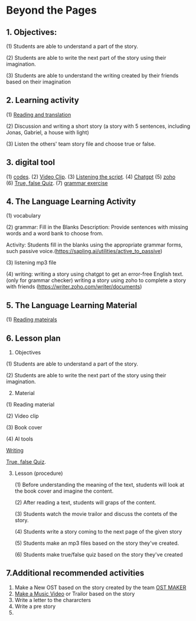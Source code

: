 # Beyond the Pages

## 1. Objectives: 
(1) Students are able to understand a part of the story.

(2) Students are able to write the next part of the story using their imagination.

(3) Students are able to understand the writing created by their friends based on their imagination

## 2. Learning activity

 (1) [Reading and translation](https://github.com/Englishson0909/Fall2024/blob/main/The%20Giver.md)
 
 (2) Discussion and writing a short story (a story with 5 sentences, including Jonas, Gabriel, a house with light)
 
 (3) Listen the others' team story file and choose true or false.   
 


## 3. digital tool
(1) [codes](https://colab.research.google.com/drive/1XG31ZP5ebvyipdfx2af79mudRgjhxjq2#scrollTo=Usdw224ulviw).
(2) [Video Clip](https://www.youtube.com/watch?v=uxFJvlWqphM).
(3) [Listening the script](content/output.mp3).
(4) [Chatgpt](https://openai.com/index/gpt-4/)
(5) [zoho](https://writer.zoho.com/writer/documents)  
(6) [True, false Quiz](https://opexams.com/ko/ai-quiz-generator/).
(7) [grammar exercise](https://sapling.ai/utilities/active_to_passive)

## 4. The Language Learning Activity

(1) vocabulary 

(2) grammar: Fill in the Blanks
Description: Provide sentences with missing words and a word bank to choose from.

Activity: Students fill in the blanks using the appropriate grammar forms, such passive voice.(https://sapling.ai/utilities/active_to_passive) 

(3) listening mp3 file 

(4) writing: writing a story using chatgpt to get an error-free English text. (only for grammar checker) 
            writing a story using zoho to complete a story with friends (https://writer.zoho.com/writer/documents)  
            

## 5. The Language Learning Material

 (1) [Reading mateirals](https://github.com/Englishson0909/Fall2024/blob/main/The%20Giver.md)


## 6. Lesson plan

1) Objectives

 (1) Students are able to understand a part of the story.
 
 (2) Students are able to write the next part of the story using their imagination.

2) Material 
 
 (1) Reading material
 
 (2) Video clip 
 
 (3) Book cover 
 
 (4) AI tools
 
  [Writing](https://writer.zoho.com/writer/documents)  
 
  [True, false Quiz](https://opexams.com/ko/ai-quiz-generator/).


3) Lesson (procedure)

   (1) Before understanding the meaning of the text, students will look at the book cover and imagine the content.

   (2) After reading a text, students will graps of the content.

   (3) Students watch the movie trailor and discuss the contets of the story.

   (4) Students write a story coming to the next page of the given story

   (5) Students make an mp3 files based on the story they've created.

   (6) Students make true/false quiz based on the story they've created

   

## 7.Additional recommended activities

1) Make a New OST based on the story created by the team [OST MAKER](https://makebestmusic.com/text-to-music)
2) [Make a Music Video](https://app.pictory.ai/storyboard/scripttovideo) or Trailor based on the story
3) Write a letter to the chararcters
4) Write a pre story
5) 
